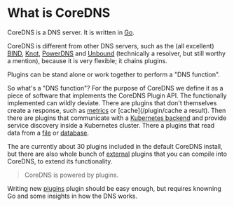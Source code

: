 # What is CoreDNS

CoreDNS is a DNS server. It is written in [Go](https://golang.org).

CoreDNS is different from other DNS servers, such as the (all excellent)
[BIND](https://www.isc.org/blogs/category/bind/),
[Knot](https://www.knot-dns.cz/),
[PowerDNS](https://www.powerdns.com/) and
[Unbound](https://www.unbound.net/) (technically a resolver, but still worthy a mention), because it
is very flexible; it chains plugins.

Plugins can be stand alone or work together to perform a "DNS function".

So what's a "DNS function"? For the purpose of CoreDNS we define it as a piece of software that
implements the CoreDNS Plugin API. The functionally implemented can wildly deviate. There are
plugins that don't themselves create a response, such as [metrics](/plugins/metrics) or
[cache](/plugin/cache a result). Then there are plugins that communicate with a [Kubernetes
backend](/plugins/kubernetes) and provide service discovery inside a Kubernetes cluster. There
a plugins that read data from a [file](/plugins/file) or [database](/explugins/pdsql).

The are currently about 30 plugins included in the default CoreDNS install, but there are also whole
bunch of [external](/explugins) plugins that you can compile into CoreDNS, to extend its
functionality.

> CoreDNS is powered by plugins.

Writing new [plugins](#writing-plugins) plugin should be easy enough, but requires knowning Go and
some insights in how the DNS works.
